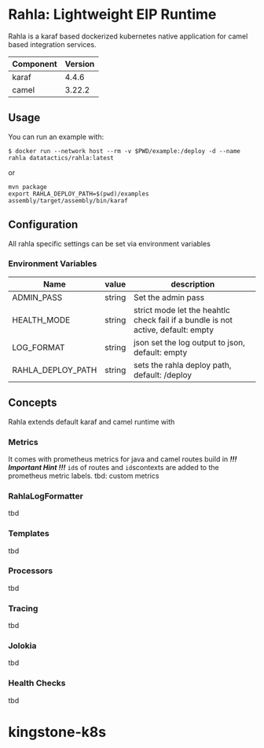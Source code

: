 
# Rahla: Lightweight EIP Runtime

Rahla is a karaf based dockerized kubernetes native application for camel based integration
services.

| Component | Version |
|-----------|---------|
| karaf     | 4.4.6   |
| camel     | 3.22.2  |
## Usage

You can run an example with:

```
$ docker run --network host --rm -v $PWD/example:/deploy -d --name rahla datatactics/rahla:latest
```
or
```
mvn package
export RAHLA_DEPLOY_PATH=$(pwd)/examples
assembly/target/assembly/bin/karaf
```
## Configuration
All rahla specific settings can be set via environment variables
### Environment Variables
| Name                        | value  | description                                                                      |
|-----------------------------|--------|----------------------------------------------------------------------------------|
| ADMIN_PASS                  | string | Set the admin pass                                                               |
| HEALTH_MODE                 | string | strict mode let the heahtlc check fail if a bundle is not active, default: empty |                                 
| LOG_FORMAT                  | string | json set the log output to json, default: empty                                  |         
| RAHLA_DEPLOY_PATH           | string | sets the rahla deploy path, default: /deploy                                     |
## Concepts 
Rahla extends default karaf and camel runtime with 

### Metrics
It comes with prometheus metrics for java and camel routes build in 
***!!! Important Hint !!!***
```id```s of routes and ```id```scontexts are added to the prometheus metric labels.
tbd: custom metrics
### RahlaLogFormatter
tbd
### Templates
tbd
### Processors
tbd
### Tracing
tbd
### Jolokia
tbd
### Health Checks
tbd

# kingstone-k8s
